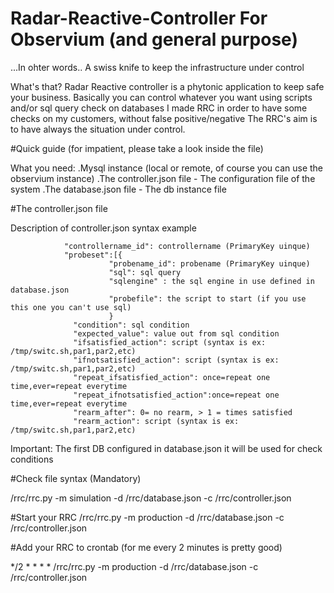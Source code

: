 # Radar-Reactive-Controller For Observium (and general purpose)
...In ohter words.. A swiss knife to keep the infrastructure under control

What's that?
Radar Reactive controller is a phytonic application to keep safe your business.
Basically you can control whatever you want using scripts and/or sql query check on databases
I made RRC in order to have some checks on my customers, without false positive/negative
The RRC's aim is to have always the situation under control.



#Quick guide (for impatient, please take a look inside the file)

What you need:
.Mysql instance (local or remote, of course you can use the observium instance)
.The controller.json file - The configuration file of the system
.The database.json file - The db instance file

#The controller.json file

Description of controller.json syntax example


                "controllername_id": controllername (PrimaryKey uinque)
                "probeset":[{
                          "probename_id": probename (PrimaryKey uinque)
                          "sql": sql query
                          "sqlengine" : the sql engine in use defined in database.json
                          "probefile": the script to start (if you use this one you can't use sql)
                          }
                  "condition": sql condition
                  "expected_value": value out from sql condition
                  "ifsatisfied_action": script (syntax is ex: /tmp/switc.sh,par1,par2,etc)
                  "ifnotsatisfied_action": script (syntax is ex: /tmp/switc.sh,par1,par2,etc)
                  "repeat_ifsatisfied_action": once=repeat one time,ever=repeat everytime
                  "repeat_ifnotsatisfied_action":once=repeat one time,ever=repeat everytime
                  "rearm_after": 0= no rearm, > 1 = times satisfied
                  "rearm_action": script (syntax is ex: /tmp/switc.sh,par1,par2,etc)

Important:
The first DB configured in database.json it will be used for check conditions


#Check file syntax (Mandatory)

/rrc/rrc.py -m simulation  -d /rrc/database.json -c /rrc/controller.json


#Start your RRC
/rrc/rrc.py -m production -d /rrc/database.json -c /rrc/controller.json

#Add your RRC to crontab
(for me every 2 minutes is pretty good)

*/2 * * * *  /rrc/rrc.py -m production -d /rrc/database.json -c /rrc/controller.json
